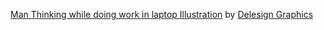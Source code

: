 <a href="https://iconscout.com/illustrations/man" target="_blank">Man Thinking while doing work in laptop Illustration</a> by <a href="https://iconscout.com/contributors/delesign" target="_blank">Delesign Graphics</a>
